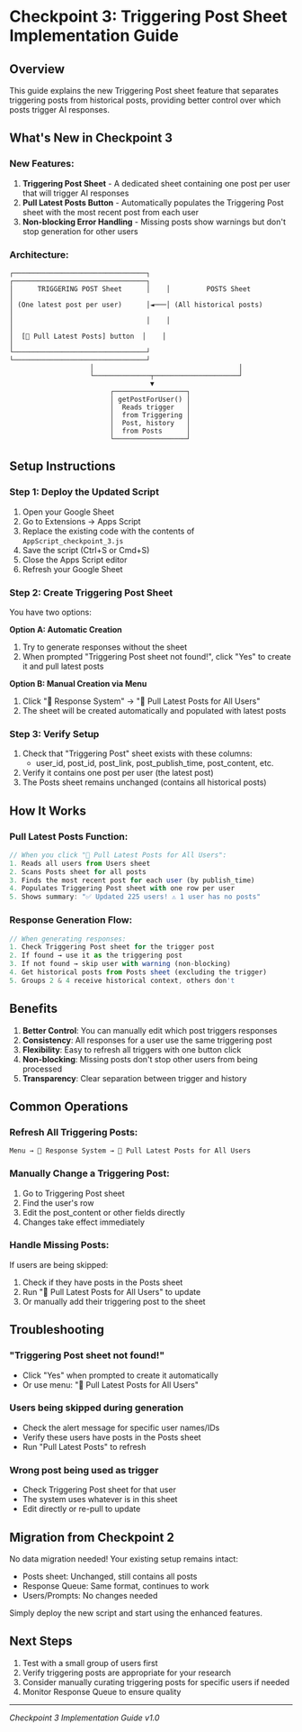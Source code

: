 # Checkpoint 3: Triggering Post Sheet Implementation Guide

## Overview
This guide explains the new Triggering Post sheet feature that separates triggering posts from historical posts, providing better control over which posts trigger AI responses.

## What's New in Checkpoint 3

### New Features:
1. **Triggering Post Sheet** - A dedicated sheet containing one post per user that will trigger AI responses
2. **Pull Latest Posts Button** - Automatically populates the Triggering Post sheet with the most recent post from each user
3. **Non-blocking Error Handling** - Missing posts show warnings but don't stop generation for other users

### Architecture:
```
┌─────────────────────────────────┐    ┌─────────────────────────────────┐
│      TRIGGERING POST Sheet      │    │         POSTS Sheet             │
│ (One latest post per user)      │◄───│ (All historical posts)          │
│                                 │    │                                 │
│  [🔄 Pull Latest Posts] button  │    │                                 │
└─────────────────────────────────┘    └─────────────────────────────────┘
                    │                                    │
                    └──────────────┬─────────────────────┘
                                   ▼
                         ┌──────────────────┐
                         │ getPostForUser() │
                         │  Reads trigger   │
                         │  from Triggering │
                         │  Post, history   │
                         │  from Posts      │
                         └──────────────────┘
```

## Setup Instructions

### Step 1: Deploy the Updated Script

1. Open your Google Sheet
2. Go to Extensions → Apps Script
3. Replace the existing code with the contents of `AppScript_checkpoint_3.js`
4. Save the script (Ctrl+S or Cmd+S)
5. Close the Apps Script editor
6. Refresh your Google Sheet

### Step 2: Create Triggering Post Sheet

You have two options:

**Option A: Automatic Creation**
1. Try to generate responses without the sheet
2. When prompted "Triggering Post sheet not found!", click "Yes" to create it and pull latest posts

**Option B: Manual Creation via Menu**
1. Click "🤖 Response System" → "🔄 Pull Latest Posts for All Users"
2. The sheet will be created automatically and populated with latest posts

### Step 3: Verify Setup

1. Check that "Triggering Post" sheet exists with these columns:
   - user_id, post_id, post_link, post_publish_time, post_content, etc.
2. Verify it contains one post per user (the latest post)
3. The Posts sheet remains unchanged (contains all historical posts)

## How It Works

### Pull Latest Posts Function:
```javascript
// When you click "🔄 Pull Latest Posts for All Users":
1. Reads all users from Users sheet
2. Scans Posts sheet for all posts
3. Finds the most recent post for each user (by publish_time)
4. Populates Triggering Post sheet with one row per user
5. Shows summary: "✅ Updated 225 users! ⚠️ 1 user has no posts"
```

### Response Generation Flow:
```javascript
// When generating responses:
1. Check Triggering Post sheet for the trigger post
2. If found → use it as the triggering post
3. If not found → skip user with warning (non-blocking)
4. Get historical posts from Posts sheet (excluding the trigger)
5. Groups 2 & 4 receive historical context, others don't
```

## Benefits

1. **Better Control**: You can manually edit which post triggers responses
2. **Consistency**: All responses for a user use the same triggering post
3. **Flexibility**: Easy to refresh all triggers with one button click
4. **Non-blocking**: Missing posts don't stop other users from being processed
5. **Transparency**: Clear separation between trigger and history

## Common Operations

### Refresh All Triggering Posts:
```
Menu → 🤖 Response System → 🔄 Pull Latest Posts for All Users
```

### Manually Change a Triggering Post:
1. Go to Triggering Post sheet
2. Find the user's row
3. Edit the post_content or other fields directly
4. Changes take effect immediately

### Handle Missing Posts:
If users are being skipped:
1. Check if they have posts in the Posts sheet
2. Run "🔄 Pull Latest Posts for All Users" to update
3. Or manually add their triggering post to the sheet

## Troubleshooting

### "Triggering Post sheet not found!"
- Click "Yes" when prompted to create it automatically
- Or use menu: "🔄 Pull Latest Posts for All Users"

### Users being skipped during generation
- Check the alert message for specific user names/IDs
- Verify these users have posts in the Posts sheet
- Run "Pull Latest Posts" to refresh

### Wrong post being used as trigger
- Check Triggering Post sheet for that user
- The system uses whatever is in this sheet
- Edit directly or re-pull to update

## Migration from Checkpoint 2

No data migration needed! Your existing setup remains intact:
- Posts sheet: Unchanged, still contains all posts
- Response Queue: Same format, continues to work
- Users/Prompts: No changes needed

Simply deploy the new script and start using the enhanced features.

## Next Steps

1. Test with a small group of users first
2. Verify triggering posts are appropriate for your research
3. Consider manually curating triggering posts for specific users if needed
4. Monitor Response Queue to ensure quality

---

*Checkpoint 3 Implementation Guide v1.0*